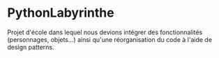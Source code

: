 # PythonLabyrinthe
Projet d'école dans lequel nous devions intégrer des fonctionnalités (personnages, objets...) ainsi qu'une réorganisation du code à l'aide de design patterns.

